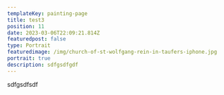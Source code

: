 ```yaml
---
templateKey: painting-page
title: test3
position: 11
date: 2023-03-06T22:09:21.814Z
featuredpost: false
type: Portrait
featuredimage: /img/church-of-st-wolfgang-rein-in-taufers-iphone.jpg
portrait: true
description: sdfgsdfgdf
---
```

sdfgsdfsdf